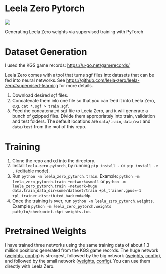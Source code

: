 # Leela Zero Pytorch
![](https://github.com/yukw777/leela-zero-pytorch/workflows/Test/badge.svg)

Generating Leela Zero weights via supervised training with PyTorch

# Dataset Generation
I used the KGS game records: https://u-go.net/gamerecords/

Leela Zero comes with a tool that turns sgf files into datasets that can be fed into neural networks. See https://github.com/leela-zero/leela-zero#supervised-learning for more details.

1. Download desired sgf files.
1. Concatenate them into one file so that you can feed it into Leela Zero, e.g. `cat *.sgf > train.sgf`.
1. Feed the concatenated sgf file to Leela Zero, and it will generate a bunch of gzipped files. Divide them appropriately into train, validation and test folders. The default locations are `data/train`, `data/val` and `data/test` from the root of this repo.

# Training
1. Clone the repo and cd into the directory.
1. Install `leela-zero-pytorch`, by running `pip install .` or `pip install -e .` (editable mode).
1. Run `python -m leela_zero_pytorch.train`. Example: `python -m leela_zero_pytorch.train +network=small` or `python -m leela_zero_pytorch.train +network=huge data.train_data_dir=some/dataset/train +pl_trainer.gpus=-1 +pl_trainer.distributed_backend=ddp`.
1. Once the training is over, run `python -m leela_zero_pytorch.weights`. Example `python -m leela_zero_pytorch.weights path/to/checkpoint.ckpt weights.txt`.

# Pretrained Weights
I have trained three networks using the same training data of about 1.3 million positions generated from the KGS game records. The huge network ([weights](weights/leela-zero-pytorch-huge.txt), [config](leela_zero_pytorch/conf/network/huge.yaml)) is strongest, followed by the big network ([weights](weights/leela-zero-pytorch-bg.txt), [config](leela_zero_pytorch/conf/network/big.yaml)), and followed by the small network ([weights](weights/leela-zero-pytorch-sm.txt), [config](leela_zero_pytorch/conf/network/small.yaml)). You can use them directly with Leela Zero.
